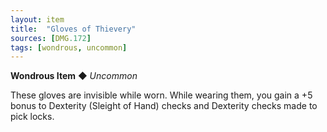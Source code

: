 ```yaml
---
layout: item
title:  "Gloves of Thievery"
sources: [DMG.172]
tags: [wondrous, uncommon]
---
```


**Wondrous Item** ◆ *Uncommon*

These gloves are invisible while worn. While wearing them, you gain a +5 bonus to Dexterity (Sleight of Hand) checks and Dexterity checks made to pick locks.